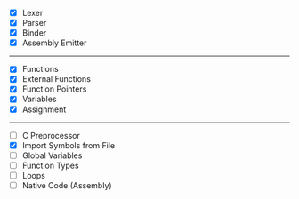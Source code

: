 - [X] Lexer
- [X] Parser
- [X] Binder
- [X] Assembly Emitter

---

- [X] Functions
- [X] External Functions
- [X] Function Pointers
- [X] Variables
- [X] Assignment

---

- [ ] C Preprocessor
- [X] Import Symbols from File
- [ ] Global Variables
- [ ] Function Types
- [ ] Loops
- [ ] Native Code (Assembly)
